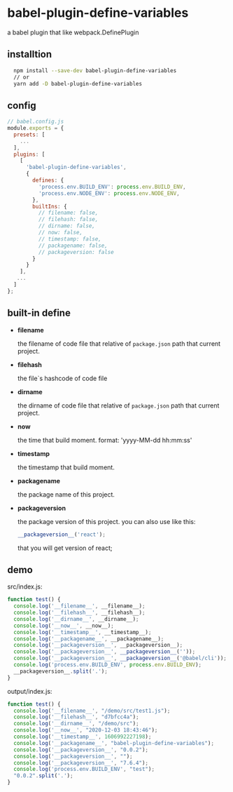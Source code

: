 # babel-plugin-define-variables
a babel plugin that like webpack.DefinePlugin

## installtion

```bash
  npm install --save-dev babel-plugin-define-variables
  // or 
  yarn add -D babel-plugin-define-variables
```

## config


```js
// babel.config.js
module.exports = {
  presets: [
    ...
  ],
  plugins: [
    [
      'babel-plugin-define-variables',
      {
        defines: {
          'process.env.BUILD_ENV': process.env.BUILD_ENV,
          'process.env.NODE_ENV': process.env.NODE_ENV,
        },
        builtIns: {
          // filename: false,
          // filehash: false,
          // dirname: false,
          // now: false,
          // timestamp: false,
          // packagename: false,
          // packageversion: false
        }
      }
    ],
   ...
  ]
};
```

## built-in define

- __filename__

  the filename of code file that relative of `package.json` path that current project.

- __filehash__
  
  the file`s hashcode of code file

- __dirname__

  the dirname of code file that relative of `package.json` path that current project.

- __now__

  the time that build moment. format: 'yyyy-MM-dd hh:mm:ss'

- __timestamp__

  the timestamp that build moment.

- __packagename__

  the package name of this project.

- __packageversion__

    the package version of this project. you can also use like this:

  ```js
  __packageversion__('react');
  ```
  that you will get version of react;

## demo

src/index.js:

```js
function test() {
  console.log('__filename__', __filename__);
  console.log('__filehash__', __filehash__);
  console.log('__dirname__', __dirname__);
  console.log('__now__', __now__);
  console.log('__timestamp__', __timestamp__);
  console.log('__packagename__', __packagename__);
  console.log('__packageversion__', __packageversion__);
  console.log('__packageversion__', __packageversion__(''));
  console.log('__packageversion__', __packageversion__('@babel/cli'));
  console.log('process.env.BUILD_ENV', process.env.BUILD_ENV);
  __packageversion__.split('.');
}
```

output/index.js:

```js
function test() {
  console.log('__filename__', "/demo/src/test1.js");
  console.log('__filehash__', "d7bfcc4a");
  console.log('__dirname__', "/demo/src");
  console.log('__now__', "2020-12-03 18:43:46");
  console.log('__timestamp__', 1606992227198);
  console.log('__packagename__', "babel-plugin-define-variables");
  console.log('__packageversion__', "0.0.2");
  console.log('__packageversion__', "");
  console.log('__packageversion__', "7.6.4");
  console.log('process.env.BUILD_ENV', "test");
  "0.0.2".split('.');
}
```

